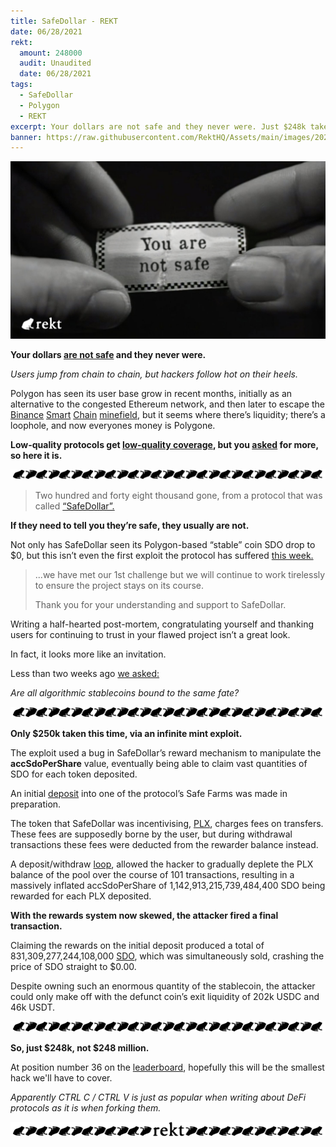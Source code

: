 ```yaml
---
title: SafeDollar - REKT
date: 06/28/2021
rekt:
  amount: 248000
  audit: Unaudited
  date: 06/28/2021
tags:
  - SafeDollar
  - Polygon
  - REKT
excerpt: Your dollars are not safe and they never were. Just $248k taken from a protocol that was called "SafeDollar."
banner: https://raw.githubusercontent.com/RektHQ/Assets/main/images/2021/06/safedollar-header.png
---
```

![](https://raw.githubusercontent.com/RektHQ/Assets/main/images/2021/06/safedollar-header.png) 

**Your dollars [are not safe](https://www.bloomberg.com/opinion/articles/2021-01-25/the-dollar-s-crash-is-only-just-beginning) and they never were.**

_Users jump from chain to chain, but hackers follow hot on their heels._

Polygon has seen its user base grow in recent months, initially as an alternative to the congested Ethereum network, and then later to escape the [Binance](https://www.rekt.news/uranium-rekt/) [Smart](https://www.rekt.news/pancakebunny-rekt/) [Chain](https://www.rekt.news/merlin-rekt/) [minefield](https://www.rekt.news/merlin2-rekt/), but it seems where there’s liquidity; there’s a loophole, and now everyones money is Polygone. 

**Low-quality protocols get [low-quality coverage](https://twitter.com/lawmaster/status/1409456309456486400?s=20), but you [asked](https://twitter.com/afalol/status/1409495785654345732?s=20) for more, so here it is.**

![](https://raw.githubusercontent.com/RektHQ/Assets/main/images/2021/03/rekt-linebreak.png) 

>Two hundred and forty eight thousand gone, from a protocol that was called [“SafeDollar”.](https://www.safedollar.fi/)

**If they need to tell you they’re safe, they usually are not.**

Not only has SafeDollar seen its Polygon-based “stable” coin SDO drop to $0, but this isn’t even the first exploit the protocol has suffered [this week.](https://safedollar.medium.com/safedollar-postmortem-analysis-96c8cfb4c2a3)

> ...we have met our 1st challenge but we will continue to work tirelessly to ensure the project stays on its course.
>
> Thank you for your understanding and support to SafeDollar.

Writing a half-hearted post-mortem, congratulating yourself and thanking users for continuing to trust in your flawed project isn’t a great look.

In fact, it looks more like an invitation.

Less than two weeks ago [we asked:](https://www.rekt.news/iron-finance-rekt/)

_Are all algorithmic stablecoins bound to the same fate?_

![](https://raw.githubusercontent.com/RektHQ/Assets/main/images/2021/03/rekt-linebreak.png) 

**Only $250k taken this time, via an infinite mint exploit.** 

The exploit used a bug in SafeDollar’s reward mechanism to manipulate the **accSdoPerShare** value, eventually being able to claim vast quantities of SDO for each token deposited.

An initial [deposit](https://polygonscan.com/tx/0x55dad44a7ed31d1637e70879af66e02290d39aea54554f8411e6ec19c03a074b) into one of the protocol’s Safe Farms was made in preparation.

The token that SafeDollar was incentivising, [PLX](https://polygonscan.com/token/0x7a5dc8a09c831251026302c93a778748dd48b4df), charges fees on transfers. These fees are supposedly borne by the user, but during withdrawal transactions these fees were deducted from the rewarder balance instead.

A deposit/withdraw [loop](https://polygonscan.com/tx/0xd78ff27f33576ff7ece3a58943f3e74caaa9321bcc3238e4cf014eca2e89ce3f), allowed the hacker to gradually deplete the PLX balance of the pool over the course of 101 transactions, resulting in a massively inflated accSdoPerShare of 1,142,913,215,739,484,400 SDO being rewarded for each PLX deposited.

**With the rewards system now skewed, the attacker fired a final transaction.**

Claiming the rewards on the initial deposit produced a total of 831,309,277,244,108,000 [SDO](https://app.polychart.io/explorer/polygon/0x742ad5057abd4c3ed4f851085297ff15f865438d), which was simultaneously sold, crashing the price of SDO straight to $0.00.

Despite owning such an enormous quantity of the stablecoin, the attacker could only make off with the defunct coin’s exit liquidity of 202k USDC and 46k USDT.

![](https://raw.githubusercontent.com/RektHQ/Assets/main/images/2021/03/rekt-linebreak.png) 

**So, just $248k, **not** $248 million.**

At position number 36 on the [leaderboard](https://www.rekt.news/leaderboard/), hopefully this will be the smallest hack we'll have to cover.

_Apparently CTRL C / CTRL V is just as popular when writing about DeFi protocols as it is when forking them._

![](https://raw.githubusercontent.com/RektHQ/Assets/main/images/2021/03/rekt-text-linebreak.png) 
